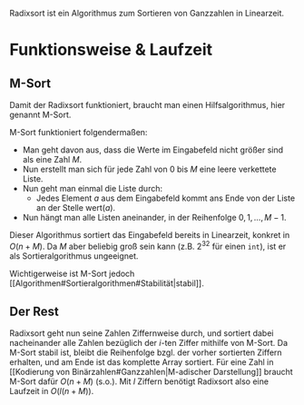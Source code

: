 Radixsort ist ein Algorithmus zum Sortieren von Ganzzahlen in Linearzeit.

# Funktionsweise & Laufzeit
## M-Sort
Damit der Radixsort funktioniert, braucht man einen Hilfsalgorithmus, hier genannt M-Sort. 

M-Sort funktioniert folgendermaßen:
- Man geht davon aus, dass die Werte im Eingabefeld nicht größer sind als eine Zahl $M$.
- Nun erstellt man sich für jede Zahl von 0 bis $M$ eine leere verkettete Liste.
- Nun geht man einmal die Liste durch:
	- Jedes Element $a$ aus dem Eingabefeld kommt ans Ende von der Liste an der Stelle $\text{wert}(a)$.
- Nun hängt man alle Listen aneinander, in der Reihenfolge $0,1,\ldots,M-1$.

Dieser Algorithmus sortiert das Eingabefeld bereits in Linearzeit, konkret in $O(n+M)$. Da $M$ aber beliebig groß sein kann (z.B. $2^{32}$ für einen `int`), ist er als Sortieralgorithmus ungeeignet.

Wichtigerweise ist M-Sort jedoch [[Algorithmen#Sortieralgorithmen#Stabilität|stabil]].

## Der Rest
Radixsort geht nun seine Zahlen Ziffernweise durch, und sortiert dabei nacheinander alle Zahlen bezüglich der $i$-ten Ziffer mithilfe von M-Sort. Da M-Sort stabil ist, bleibt die Reihenfolge bzgl. der vorher sortierten Ziffern erhalten, und am Ende ist das komplette Array sortiert.
Für eine Zahl in [[Kodierung von Binärzahlen#Ganzzahlen|M-adischer Darstellung]] braucht M-Sort dafür $O(n+M)$ (s.o.). Mit $l$ Ziffern benötigt Radixsort also eine Laufzeit in $O(l(n+M))$.